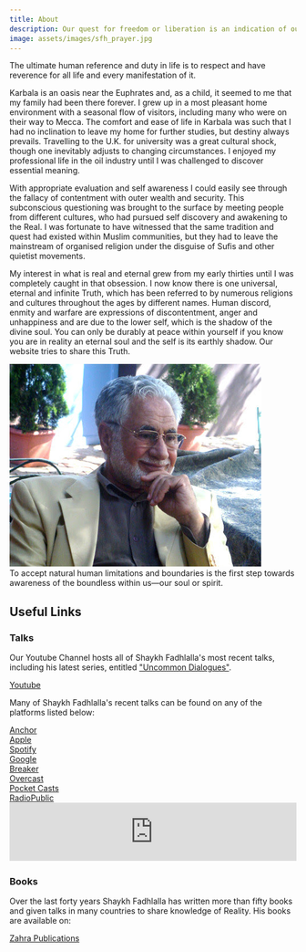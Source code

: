 ```yaml
---
title: About
description: Our quest for freedom or liberation is an indication of our drive towards cosmic consciousness, which is both our origin and destiny. This site hosts the knowledge to help you along the cosmic journey from self to soul.
image: assets/images/sfh_prayer.jpg
---
```


<div class="callout">
The ultimate human reference and duty in life is to respect and have reverence for all life and every manifestation of it. 
</div>

Karbala is an oasis near the Euphrates and, as a child, it seemed to me that my family had been there forever. I grew up in a most pleasant home environment with a seasonal flow of visitors, including many who were on their way to Mecca. The comfort and ease of life in Karbala was such that I had no inclination to leave my home for further studies, but destiny always prevails. Travelling to the U.K. for university was a great cultural shock, though one inevitably adjusts to changing circumstances. I enjoyed my professional life in the oil industry until I was challenged to discover essential meaning.

With appropriate evaluation and self awareness I could easily see through the fallacy of contentment with outer wealth and security. This subconscious questioning was brought to the surface by meeting people from different cultures, who had pursued self discovery and awakening to the Real. I was fortunate to have witnessed that the same tradition and quest had existed within Muslim communities, but they had to leave the mainstream of organised religion under the disguise of Sufis and other quietist movements. 

My interest in what is real and eternal grew from my early thirties until I was completely caught in that obsession. I now know there is one universal, eternal and infinite Truth, which has been referred to by numerous religions and cultures throughout the ages by different names. Human discord, enmity and warfare are expressions of discontentment, anger and unhappiness and are due to the lower self, which is the shadow of the divine soul. You can only be durably at peace within yourself if you know you are in reality an eternal soul and the self is its earthly shadow. Our website tries to share this Truth.

<img class="center-img" src="/assets/images/sfh_thinking.jpg" />

<div class="callout">
To accept natural human limitations and boundaries is the first step towards awareness of the boundless within us—our soul or spirit.
</div>

## Useful Links

### Talks

Our Youtube Channel hosts all of Shaykh Fadhlalla's most recent talks, including his latest series, entitled ["Uncommon Dialogues"](/videos/uncommon-dialogues).

<div markdown="3" class="purchase-link">

<a href="https://www.youtube.com/channel/UCHiMY_Scws1sB_bn84G-YXg" target="_blank">Youtube</a>

</div>

Many of Shaykh Fadhlalla's recent talks can be found on any of the platforms listed below:

<div markdown="1" class="card article sidebar center">

<div markdown="3" class="audio-link">
<a href="https://anchor.fm/shaykh-fadhlalla-haeri-foundation/" target="_blank" rel="noopener noreferrer">Anchor</a>
</div>

<div markdown="3" class="audio-link">
<a href="https://podcasts.apple.com/us/podcast/shaykh-fadhlalla-haeri-foundation/id1454931525" target="_blank" rel="noopener noreferrer">Apple</a>
</div>

<div markdown="3" class="audio-link">
<a href="https://open.spotify.com/show/2BEc8M3oNLH12KyWYFDT9N" target="_blank" rel="noopener noreferrer">Spotify</a> 
</div>

<div markdown="3" class="audio-link">
<a href="https://podcasts.google.com/?feed=aHR0cHM6Ly9hbmNob3IuZm0vcy85ODQ1YTQwL3BvZGNhc3QvcnNz" target="_blank" rel="noopener noreferrer">Google</a>
</div>

<div markdown="3" class="audio-link">
<a href="https://www.breaker.audio/shaykh-fadhlalla-haeri-foundation" target="_blank" rel="noopener noreferrer">Breaker</a>
</div>

<div markdown="3" class="audio-link">
<a href="https://overcast.fm/itunes1454931525/shaykh-fadhlalla-haeri-foundation" target="_blank" rel="noopener noreferrer">Overcast</a>
</div>

<div markdown="3" class="audio-link">
<a href="https://pca.st/n80x" target="_blank" rel="noopener noreferrer">Pocket Casts</a>
</div>

<div markdown="3" class="audio-link">
<a href="https://radiopublic.com/shaykh-fadhlalla-haeri-foundation-6pw4ma" target="_blank" rel="noopener noreferrer">RadioPublic</a>
</div>

</div>

<iframe src="https://anchor.fm/shaykh-fadhlalla-haeri-foundation/embed/episodes/The-Perpetual-Now-by-Shaykh-Fadhlalla-Haeri-e3vl3a/a-aej6da" height="102px" width="100%" frameborder="0" scrolling="no"></iframe>

### Books

Over the last forty years Shaykh Fadhlalla has written more than fifty books and given talks in many countries to share knowledge of Reality. His books are available on:

<div markdown="3" class="purchase-link">

<a href="https://zahrapublications.pub/" target="_blank">Zahra Publications</a>

</div>


